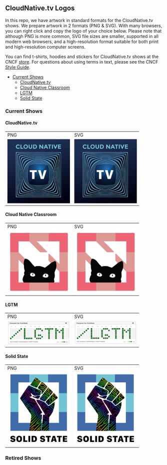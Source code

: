 ## CloudNative.tv Logos

In this repo, we have artwork in standard formats for the CloudNative.tv shows. We prepare artwork in 2 formats (PNG & SVG). With many browsers, you can right click and copy the logo of your choice below. Please note that although PNG is more common, SVG file sizes are smaller, supported in all modern web browsers, and a high-resolution format suitable for both print and high-resolution computer screens.

You can find t-shirts, hoodies and stickers for CloudNative.tv shows at the CNCF [store](https://store.cncf.io/). For questions about using terms in text, please see the CNCF [Style Guide](https://github.com/cncf/foundation/blob/master/style-guide.md).

* [Current Shows](#current-shows)
  * [CloudNative.tv](#cloudnativetv)
  * [Cloud Native Classroom](#cloud-native-classroom)
  * [LGTM](#lgtm)
  * [Solid State](#solid-state)

### Current Shows

#### CloudNative.tv

<table>
  <tr>
   <td>PNG
   </td>
   <td>SVG
   </td>
  </tr>
  <tr>
   <td><img src="cloudnativetv/cloud-native-tv-logo (1).png" width="200"></td>
   <td><img src="cloudnativetv/cloud-native-tv-logo.svg" width="200"></td>
  </tr>
</table>

#### Cloud Native Classroom

<table>
  <tr>
   <td>PNG
   </td>
   <td>SVG
   </td>
  </tr>
  <tr>
   <td><img src="show-logos/cloud-native-classroom/cncf-Kat.png" width="200"></td>
   <td><img src="show-logos/cloud-native-classroom/cncf-Kat.svg" width="200"></td>
  </tr>
</table>

#### LGTM

<table>
  <tr>
   <td>PNG
   </td>
   <td>SVG
   </td>
  </tr>
  <tr>
   <td><img src="show-logos/LGTM/cncf-logo-lgtm.png" width="200"></td>
   <td><img src="show-logos/LGTM/cncf-logo-lgtm.svg" width="200"></td>
  </tr>
</table>

#### Solid State

<table>
  <tr>
   <td>PNG
   </td>
   <td>SVG
   </td>
  </tr>
  <tr>
   <td><img src="show-logos/solid-state/cncf-logo-solidstate.png" width="200"></td>
   <td><img src="show-logos/solid-state/cncf-logos-cncf-logo-solidstate.svg" width="200"></td>
  </tr>
</table>

### Retired Shows

